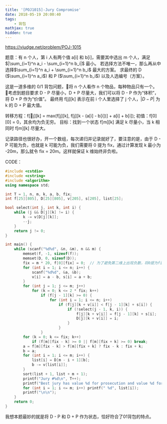 ```yaml
---
title: '[POJ1015]-Jury Compromise'
date: 2018-05-19 20:00:40
tags: 
    - 背包
mathjax: true
hidden: true
---
```


https://vjudge.net/problem/POJ-1015

题意：有 n 个人，第 i 人有两个值 a[i] 和 b[i]，需要其中选出 m 个人，满足 $|\sum_{i=1}^n a_i - \sum_{i=1}^n b_i|$ 最小。
若选择方法不唯一，那么再从中选择$\sum_{i=1}^n a_i + \sum_{i=1}^n b_i$ 最大的方案。
求最终的 D ($\sum_{i=1}^n a_i$) 和 P ($\sum_{i=1}^n b_i$) 以及人选编号（方案）。

这是一道多维的 0/1 背包问题，将 n 个人看作 n 个物品，每种物品只有一个。
考虑到题目要求 D - P 尽量小，D + P 尽量大，我们可以将 D - P 作为“体积”，将 D + P 作为“价值”。
最终用 f[j][k] 表示在前 i 个人里选择了 j 个人，$|D - P|$ 为 k 的 D + P 最大值。

转移方程：f[j][k] = max(f[j][k], f[j][k - (a[i] - b[i])] + a[i] + b[i]);
初值：f[0][0] = 0，其余均为负无穷。
目标：找到一个状态 f[m][k] 满足 k 尽量小，当 k 相同时 f[m][k] 尽量大。

记录路径也很好办，开一个数组，每次递归并记录就好了，要注意的是，由于 D - P 可能为负，也就是 k 可能为负，我们需要将 0 提为 fix，通过计算发现 k 最小为 -20m，那么就令 fix = 20m。这样就保证 k 维始终非负啦。

CODE：
``` c++
#include <cstdio>
#include <cstring>
#include <algorithm>
using namespace std;

int T = 1, n, m, k, a, b, fix;
int f[25][805], D[25][805], v[205], s[205], list[25];

bool select(int j, int k, int i) {
    while (j && D[j][k] != i) {
        k -= v[D[j][k]];
        --j;
    }
    return j != 0;
}

int main() {
    while (scanf("%d%d", &n, &m), n && m) {
        memset(f, -1, sizeof(f));
        memset(D, 0, sizeof(D));
        fix = m * 20, f[0][fix] = 0;  // 为了避免第二维上出现负数，将0提为fix
        for (int i = 1; i <= n; i++) {
            scanf("%d%d", &a, &b);
            v[i] = a - b, s[i] = a + b;
        }
        for (int j = 1; j <= m; j++)
            for (k = 0; k <= 2 * fix; k++)
                if (f[j - 1][k] >= 0) {
                    for (int i = 1; i <= n; i++)
                        if (f[j][k + v[i]] < f[j - 1][k] + s[i]) {
                            if (!select(j - 1, k, i)) {
                                f[j][k + v[i]] = f[j - 1][k] + s[i];
                                D[j][k + v[i]] = i;
                            }
                        }
                }
        for (k = 0; k <= fix; k++)
            if (f[m][fix - k] >= 0 || f[m][fix + k] >= 0) break;
        a = f[m][fix - k] > f[m][fix + k] ? fix - k : fix + k;
        b = a;
        for (int i = 1; i <= m; i++) {
            list[i] = D[m - i + 1][b];
            b -= v[list[i]];
        }
        sort(list + 1, list + m + 1);
        printf("Jury #%d\n", T++);
        printf("Best jury has value %d for prosecution and value %d for defence:\n", (f[m][a] + a - fix) / 2, (f[m][a] - a + fix) / 2);
        for (int i = 1; i <= m; i++) printf(" %d", list[i]);
        printf("\n\n");
    }
    return 0;
}
```

我想本题最妙的就是将 D - P 和 D + P 作为状态，恰好符合了01背包的特点。